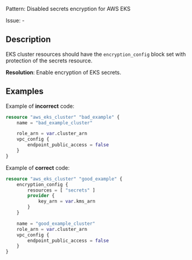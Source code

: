 Pattern: Disabled secrets encryption for AWS EKS 

Issue: -

## Description

EKS cluster resources should have the `encryption_config` block set with protection of the secrets resource.

**Resolution**: Enable encryption of EKS secrets.

## Examples

Example of **incorrect** code:

```terraform
resource "aws_eks_cluster" "bad_example" {
    name = "bad_example_cluster"

    role_arn = var.cluster_arn
    vpc_config {
        endpoint_public_access = false
    }
}
```

Example of **correct** code:

```terraform
resource "aws_eks_cluster" "good_example" {
    encryption_config {
        resources = [ "secrets" ]
        provider {
            key_arn = var.kms_arn
        }
    }

    name = "good_example_cluster"
    role_arn = var.cluster_arn
    vpc_config {
        endpoint_public_access = false
    }
}
```